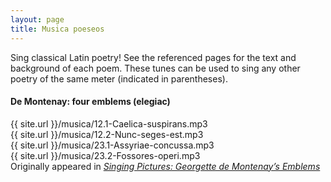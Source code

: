 ```yaml
---
layout: page
title: Musica poeseos
---
```


Sing classical Latin poetry! See the referenced pages for the text and background of each poem. These tunes can be used to sing any other poetry of the same meter (indicated in parentheses).

#### De Montenay: four emblems (elegiac)
{{ site.url }}/musica/12.1-Caelica-suspirans.mp3<br>
{{ site.url }}/musica/12.2-Nunc-seges-est.mp3<br>
{{ site.url }}/musica/23.1-Assyriae-concussa.mp3<br>
{{ site.url }}/musica/23.2-Fossores-operi.mp3<br>
Originally appeared in <a href="https://davenantinstitute.org/singing-pictures-georgette-de-montenays-emblems/">
			<em>Singing Pictures: Georgette de Montenay’s Emblems <i class="fa fa-external-link" aria-hidden="true"></i></a>